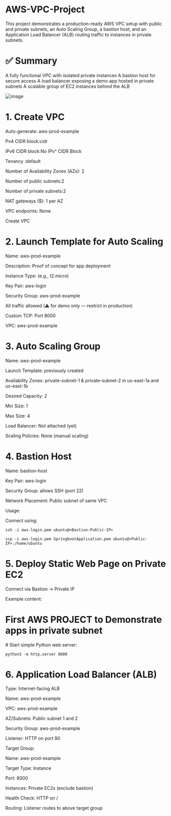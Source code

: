 # AWS-VPC-Project
This project demonstrates a production-ready AWS VPC setup with public and private subnets, an Auto Scaling Group, a bastion host, and an Application Load Balancer (ALB) routing traffic to instances in private subnets.
# ✅ Summary
A fully functional VPC with isolated private instances
A bastion host for secure access
A load balancer exposing a demo app hosted in private subnets
A scalable group of EC2 instances behind the ALB


![image](https://github.com/user-attachments/assets/2546b3d7-e57d-41dd-8bcf-2e634f377834)



# 1. Create VPC
Auto-generate: aws-prod-example

Pv4 CIDR block:cidr

IPv6 CIDR block:No IPv^ CIDR Block

Tenancy :default

Number of Availability Zones (AZs): 2

Number of public subnets:2

Number of private subnets:2

NAT gateways ($): 1 per AZ

VPC endpoints: None

Create VPC


# 2. Launch Template for Auto Scaling
Name: aws-prod-example

Description: Proof of concept for app deployment

Instance Type: (e.g., t2.micro)

Key Pair: aws-login

Security Group: aws-prod-example

All traffic allowed (⚠️ for demo only — restrict in production)

Custom TCP: Port 8000

VPC: aws-prod-example

# 3. Auto Scaling Group
Name: aws-prod-example

Launch Template: previously created

Availability Zones: private-subnet-1 & private-subnet-2 in us-east-1a and us-east-1b

Desired Capacity: 2

Min Size: 1

Max Size: 4

Load Balancer: Not attached (yet)

Scaling Policies: None (manual scaling)

# 4. Bastion Host
Name: bastion-host

Key Pair: aws-login

Security Group: allows SSH (port 22)

Network Placement: Public subnet of same VPC

Usage:

Connect using:
```
ssh -i aws-login.pem ubuntu@<Bastion-Public-IP>
```

```
scp -i aws-login.pem SpringbootApplication.pem ubuntu@<Public-IP>:/home/ubuntu
```

# 5. Deploy Static Web Page on Private EC2
Connect via Bastion → Private IP

Example content:
<!DOCTYPE html>
<html>
<body>
  <h1>First AWS PROJECT to Demonstrate apps in private subnet</h1>
</body>
</html>
# Start simple Python web server:

```
python3 -m http.server 8000
```
# 6. Application Load Balancer (ALB)
Type: Internet-facing ALB

Name: aws-prod-example

VPC: aws-prod-example

AZ/Subnets: Public subnet 1 and 2

Security Group: aws-prod-example

Listener: HTTP on port 80

Target Group:

Name: aws-prod-example

Target Type: Instance

Port: 8000

Instances: Private EC2s (exclude bastion)

Health Check: HTTP on /

Routing: Listener routes to above target group


